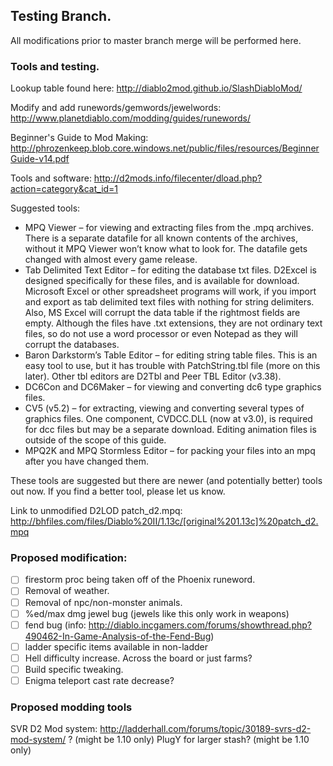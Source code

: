 ## Testing Branch.
All modifications prior to master branch merge will be performed here.

### Tools and testing.

Lookup table found here: http://diablo2mod.github.io/SlashDiabloMod/

Modify and add runewords/gemwords/jewelwords: http://www.planetdiablo.com/modding/guides/runewords/

Beginner's Guide to Mod Making: http://phrozenkeep.blob.core.windows.net/public/files/resources/BeginnerGuide-v14.pdf

Tools and software: http://d2mods.info/filecenter/dload.php?action=category&cat_id=1

Suggested tools:
  * MPQ Viewer – for viewing and extracting files from the .mpq archives. There is a separate 
datafile for all known contents of the archives, without it MPQ Viewer won’t know what to look 
for. The datafile gets changed with almost every game release. 
  * Tab Delimited Text Editor – for editing the database txt files. D2Excel is designed specifically 
for these files, and is available for download. Microsoft Excel or other spreadsheet programs will 
work, if you import and export as tab delimited text files with nothing for string delimiters. Also, 
MS Excel will corrupt the data table if the rightmost fields are empty. Although the files have .txt 
extensions, they are not ordinary text files, so do not use a word processor or even Notepad as 
they will corrupt the databases. 
  * Baron Darkstorm’s Table Editor – for editing string table files. This is an easy tool to use, but it 
has trouble with PatchString.tbl file (more on this later). Other tbl editors are D2Tbl and Peer 
TBL Editor (v3.38). 
  * DC6Con and DC6Maker – for viewing and converting dc6 type graphics files. 
  * CV5 (v5.2) – for extracting, viewing and converting several types of graphics files. One 
component, CVDCC.DLL (now at v3.0), is required for dcc files but may be a separate 
download. Editing animation files is outside of the scope of this guide. 
  * MPQ2K and MPQ Stormless Editor – for packing your files into an mpq after you have changed 
them. 

These tools are suggested but there are newer (and potentially better) tools out now.  If you find a better tool, please let us know.

Link to unmodified D2LOD patch_d2.mpq: http://bhfiles.com/files/Diablo%20II/1.13c/[original%201.13c]%20patch_d2.mpq
### Proposed modification:

- [ ] firestorm proc being taken off of the Phoenix runeword.
- [ ] Removal of weather.
- [ ] Removal of npc/non-monster animals.
- [ ] %ed/max dmg jewel bug (jewels like this only work in weapons)
- [ ] fend bug (info: http://diablo.incgamers.com/forums/showthread.php?490462-In-Game-Analysis-of-the-Fend-Bug)
- [ ] ladder specific items available in non-ladder
- [ ] Hell difficulty increase.  Across the board or just farms?
- [ ] Build specific tweaking.
- [ ] Enigma teleport cast rate decrease?

### Proposed modding tools

SVR D2 Mod system: http://ladderhall.com/forums/topic/30189-svrs-d2-mod-system/ ? (might be 1.10 only)
PlugY for larger stash? (might be 1.10 only)

